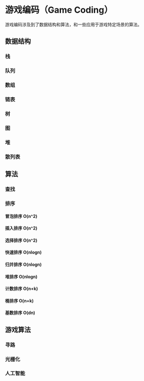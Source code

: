 # 游戏编码（Game Coding）
游戏编码涉及到了数据结构和算法，和一些应用于游戏特定场景的算法。

## 数据结构
### 栈
### 队列
### 数组
### 链表
### 树
### 图
### 堆
### 散列表

## 算法
### 查找
### 排序
#### 冒泡排序 O(n^2)

#### 插入排序 O(n^2)
 
#### 选择排序 O(n^2)

#### 快速排序 O(nlogn)

#### 归并排序 O(nlogn)

#### 堆排序 O(nlogn)

#### 计数排序 O(n+k)

#### 桶排序 O(n+k)

#### 基数排序 O(dn)

## 游戏算法
### 寻路
### 光栅化
### 人工智能